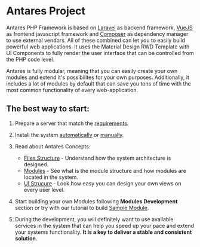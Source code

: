 # Antares Project

Antares PHP Framework is based on [Laravel](https://laravel.com/docs/5.4) as backend framework, [VueJS](https://vuejs.org/) as frontend javascript framework and [Composer](https://getcomposer.org/) as dependency manager to use external vendors. All of these combined can let you to easily build powerful web applications. It uses the Material Design RWD Template with UI Components to fully render the user interface that can be controlled from the PHP code level.

Antares is fully modular, meaning that you can easily create your own modules and extend it's possibilites for your own purposes. Additionally, it includes a lot of modules by default that can save you tons of time with the most common functionality of every web-application.

## The best way to start:

1. Prepare a server that match the [requirements](installation/requirements.md).
2. Install the system [automatically](installation/installation_auto.md) or [manually](installation/installation_manual.md).
3. Read about Antares Concepts:   
   - [Files Structure](antares_concepts/core_&_files_structure.md) - Understand how the system architecture is designed.
   - [Modules](antares_concepts/components_&_modules.md) - See what is the module structure and how modules are located in the system.
   - [UI Strucure](antares_concepts/views.md) - Look how easy you can design your own views on every user level.
   
4. Start building your own Modules following **Modules Development** section or try with our tutorial to build [Sample Module](tutorials/sample_module.md).

5. During the development, you will definitely want to use available services in the system that can help you speed up your pace and extend your systems functionality. **It is a key to deliver a stable and consistent solution**.
